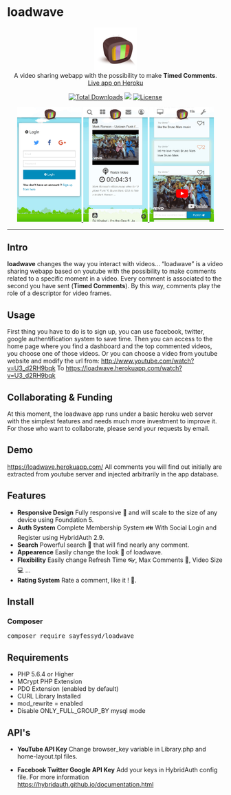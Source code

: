 # loadwave

<p align="center">
    <a href="https://loadwave.herokuapp.com/">
        <img width="100" src="https://raw.githubusercontent.com/sayfessyd/loadwave/master/public/img/loadwave3.png"><br>
    </a>
    A video sharing webapp with the possibility to make <b>Timed Comments</b>.<br>
    <a href="https://loadwave.herokuapp.com/">Live app on Heroku</a>
</p>

<p align="center">
    <a href="https://packagist.org/packages/sayfessyd/loadwave"><img src="https://img.shields.io/packagist/dt/sayfessyd/loadwave.svg" alt="Total Downloads"></a>
    <a href="https://packagist.org/packages/sayfessyd/loadwave"><img src="https://img.shields.io/packagist/php-v/sayfessyd/loadwave.svg"></a>
    <a href="https://github.com/sayfessyd/loadwave/blob/master/LICENSE"><img src="https://img.shields.io/github/license/sayfessyd/loadwave.svg" alt="License"></a>
</p>

<div align="center">
    <a href="https://loadwave.herokuapp.com/">
        <img src="https://raw.githubusercontent.com/sayfessyd/loadwave/master/public/screenshots/auth.jpg" width="150">
    </a>
    <a href="https://loadwave.herokuapp.com/">
        <img src="https://raw.githubusercontent.com/sayfessyd/loadwave/master/public/screenshots/home.jpg" width="150">
    </a>
    <a href="https://loadwave.herokuapp.com/">
        <img src="https://raw.githubusercontent.com/sayfessyd/loadwave/master/public/screenshots/app.jpg" width="150">
    </a>
</div>

------

## Intro
**loadwave** changes the way you interact with videos... “loadwave” is a video sharing webapp based on youtube with the possibility to make comments related to a specific moment in a video. Every comment is associated to the second you have sent (**Timed Comments**). By this way, comments play the role of a descriptor for video frames.


## Usage
First thing you have to do is to sign up, you can use facebook, twitter, google authentification system to save time. Then you can access to the home page where you find a dashboard and the top commented videos, you choose one of those videos. Or you can choose a video from youtube website and modify the url from: http://www.youtube.com/watch?v=U3_d2RH9bqk To https://loadwave.herokuapp.com/watch?v=U3_d2RH9bqk

## Collaborating & Funding
At this moment, the loadwave app runs under a basic heroku web server with the simplest features and needs much more investment to improve it. For those who want to collaborate, please send your requests by email.

## Demo
<a href="https://loadwave.herokuapp.com/">https://loadwave.herokuapp.com/</a>
All comments you will find out initially are extracted from youtube server and injected arbitrarily in the app database.

## Features
+ **Responsive Design** Fully responsive :iphone: and will scale to the size of any device using Foundation 5.
+ **Auth System** Complete Membership System  :family: With Social Login and Register using HybridAuth 2.9.
+ **Search** Powerful search :mag_right: that will find nearly any comment.
+ **Appearence** Easily change the look  :necktie: of loadwave.
+ **Flexibility** Easily change Refresh Time :eyeglasses:, Max Comments :speech_balloon:, Video Size :computer: ...
+ **Rating System** Rate a comment, like it ! :sparkling_heart:.

## Install

### Composer
<pre>
composer require sayfessyd/loadwave
</pre>

## Requirements
+ PHP 5.6.4 or Higher
+ MCrypt PHP Extension
+ PDO Extension (enabled by default)
+ CURL Library Installed
+ mod_rewrite = enabled
+ Disable ONLY_FULL_GROUP_BY mysql mode

## API's
+ **YouTube API Key**
Change browser_key variable in Library.php and home-layout.tpl files.

+ **Facebook Twitter Google API Key**
Add your keys in HybridAuth config file. For more information https://hybridauth.github.io/documentation.html

